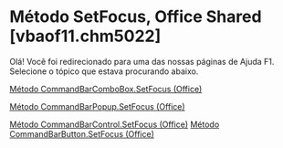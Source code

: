 
# Método SetFocus, Office Shared [vbaof11.chm5022]

Olá! Você foi redirecionado para uma das nossas páginas de Ajuda F1. Selecione o tópico que estava procurando abaixo.

[Método CommandBarComboBox.SetFocus (Office)](http://msdn.microsoft.com/library/3170651c-40da-5025-8b36-195b836c8fcb%28Office.15%29.aspx)

[Método CommandBarPopup.SetFocus (Office)](http://msdn.microsoft.com/library/ce132a0d-aa1f-c8b1-2697-1cfe78b99123%28Office.15%29.aspx)

[Método CommandBarControl.SetFocus (Office)](http://msdn.microsoft.com/library/e20065eb-a1a3-f750-5585-6e38a328b946%28Office.15%29.aspx)
[Método CommandBarButton.SetFocus (Office)](http://msdn.microsoft.com/library/f6719533-1958-05d4-5f9c-7b09cb33b1c8%28Office.15%29.aspx)
